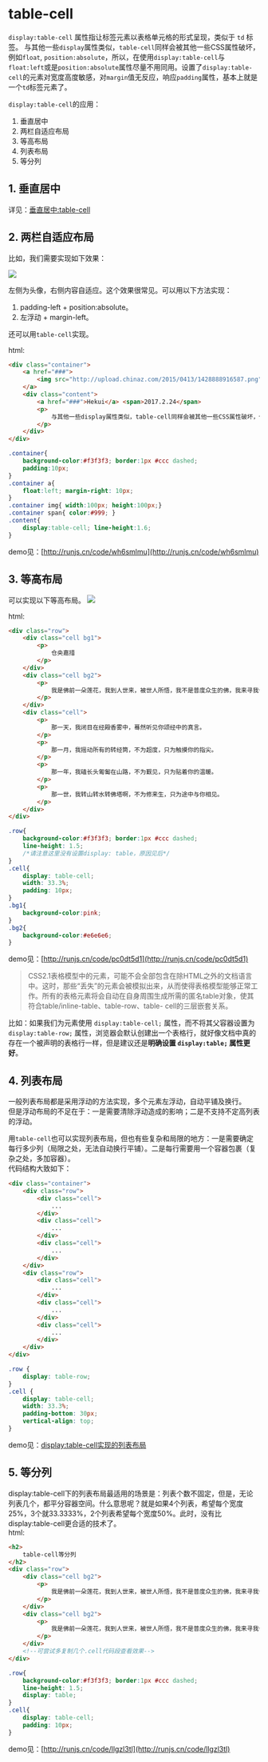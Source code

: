 # table-cell

`display:table-cell` 属性指让标签元素以表格单元格的形式呈现，类似于 `td` 标签。
与其他一些`display`属性类似，`table-cell`同样会被其他一些CSS属性破坏，例如`float`, `position:absolute`，所以，在使用`display:table-cell`与`float:left`或是`position:absolute`属性尽量不用同用。设置了`display:table-cell`的元素对宽度高度敏感，对`margin`值无反应，响应`padding`属性，基本上就是一个`td`标签元素了。

`display:table-cell`的应用：  
1. 垂直居中  
2. 两栏自适应布局  
3. 等高布局  
4. 列表布局  
5. 等分列

## 1. 垂直居中
详见：[垂直居中:table-cell](vertical-middle.md#1-display-table-cell)

## 2. 两栏自适应布局
比如，我们需要实现如下效果：

![](images/table-cell-responsive.png )

左侧为头像，右侧内容自适应。这个效果很常见。可以用以下方法实现：
1. padding-left + position:absolute。
2. 左浮动 + margin-left。

还可以用`table-cell`实现。


html:
```html
<div class="container">
	<a href="###">
		<img src="http://upload.chinaz.com/2015/0413/1428888916587.png" />
	</a>
	<div class="content">
		<a href="###">Hekui</a> <span>2017.2.24</span>
		<p>
			与其他一些display属性类似，table-cell同样会被其他一些CSS属性破坏，例如float, position:absolute，所以，在使用display:table-cell与float:left或是position:absolute属性尽量不用同用。设置了display:table-cell的元素对宽度高度敏感，对margin值无反应，响应padding属性，基本上就是活脱脱的一个td标签元素了。
		</p>
	</div>
</div>
```
```css
.container{
	background-color:#f3f3f3; border:1px #ccc dashed;
	padding:10px;
}
.container a{
	float:left; margin-right: 10px;
}
.container img{ width:100px; height:100px;}
.container span{ color:#999; }
.content{
	display:table-cell; line-height:1.6;
}
```
demo见：[http://runjs.cn/code/wh6smlmu](http://runjs.cn/code/wh6smlmu)

## 3. 等高布局
可以实现以下等高布局。
![](images/table-cell-column.png )

html:
```html
<div class="row">
	<div class="cell bg1">
		<p>
			仓央嘉措
		</p>
	</div>
	<div class="cell bg2">
		<p>
			我是佛前一朵莲花，我到人世来，被世人所悟，我不是普度众生的佛，我来寻我今生的情。
		</p>
	</div>
	<div class="cell">
		<p>
			那一天，我闭目在经殿香雾中，蓦然听见你颂经中的真言。
		</p>
		<p>
			那一月，我摇动所有的转经筒，不为超度，只为触摸你的指尖。
		</p>
		<p>
			那一年，我磕长头匍匐在山路，不为觐见，只为贴着你的温暖。
		</p>
		<p>
			那一世，我转山转水转佛塔啊，不为修来生，只为途中与你相见。
		</p>
	</div>
</div>
```
```css
.row{
	background-color:#f3f3f3; border:1px #ccc dashed;
	line-height: 1.5;
	/*请注意这里没有设置display: table，原因见后*/
}
.cell{
	display: table-cell;
	width: 33.3%;
	padding: 10px;
}
.bg1{
	background-color:pink;
}
.bg2{
	background-color:#e6e6e6;
}
```
demo见：[http://runjs.cn/code/pc0dt5d1](http://runjs.cn/code/pc0dt5d1)

 > CSS2.1表格模型中的元素，可能不会全部包含在除HTML之外的文档语言中。这时，那些“丢失”的元素会被模拟出来，从而使得表格模型能够正常工作。所有的表格元素将会自动在自身周围生成所需的匿名table对象，使其符合table/inline-table、table-row、table- cell的三层嵌套关系。

比如：如果我们为元素使用 `display:table-cell;` 属性，而不将其父容器设置为 `display:table-row;` 属性，浏览器会默认创建出一个表格行，就好像文档中真的存在一个被声明的表格行一样，但是建议还是**明确设置 `display:table;` 属性更好**。

## 4. 列表布局
一般列表布局都是采用浮动的方法实现，多个元素左浮动，自动平铺及换行。  
但是浮动布局的不足在于：一是需要清除浮动造成的影响；二是不支持不定高列表的浮动。  

用`table-cell`也可以实现列表布局，但也有些复杂和局限的地方：一是需要确定每行多少列（局限之处，无法自动换行平铺）。二是每行需要用一个容器包裹（复杂之处，多加容器）。  
代码结构大致如下：
```html
<div class="container">
	<div class="row">
		<div class="cell">
			...
		</div>
		<div class="cell">
			...
		</div>
		<div class="cell">
			...
		</div>
	</div>
	<div class="row">
		<div class="cell">
			...
		</div>
		<div class="cell">
			...
		</div>
		<div class="cell">
			...
		</div>
	</div>
</div>
```
```css
.row {
    display: table-row;
}
.cell {
    display: table-cell;
    width: 33.3%;
    padding-bottom: 30px;
    vertical-align: top;
}
```

demo见：[display:table-cell实现的列表布局](http://www.zhangxinxu.com/study/201010/table-cell-list-flow-layout.html)


## 5. 等分列

display:table-cell下的列表布局最适用的场景是：列表个数不固定，但是，无论列表几个，都平分容器空间。什么意思呢？就是如果4个列表，希望每个宽度25%，3个就33.3333%，2个列表希望每个宽度50%。此时，没有比display:table-cell更合适的技术了。  
html:
```html
<h2>
	table-cell等分列
</h2>
<div class="row">
	<div class="cell bg2">
		<p>
			我是佛前一朵莲花，我到人世来，被世人所悟，我不是普度众生的佛，我来寻我今生的情。
		</p>
	</div>
	<div class="cell bg2">
		<p>
			我是佛前一朵莲花，我到人世来，被世人所悟，我不是普度众生的佛，我来寻我今生的情。
		</p>
	</div>
	<!--可尝试多复制几个.cell代码段查看效果-->
</div>
```
```css
.row{
	background-color:#f3f3f3; border:1px #ccc dashed;
	line-height: 1.5;
	display: table;
}
.cell{
	display: table-cell;
	padding: 10px;
}
```
demo见：[http://runjs.cn/code/llgzl3tl](http://runjs.cn/code/llgzl3tl)
